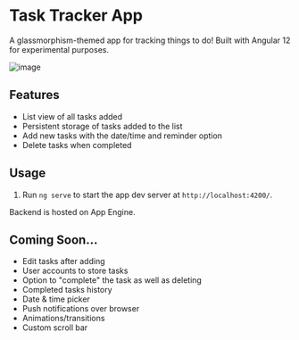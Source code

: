 # Task Tracker App

A glassmorphism-themed app for tracking things to do! Built with Angular 12 for experimental purposes.

![image](https://user-images.githubusercontent.com/26530973/130369587-c8ce30d1-5a2c-46a2-840c-4435a0642b74.png)

## Features

- List view of all tasks added
- Persistent storage of tasks added to the list
- Add new tasks with the date/time and reminder option
- Delete tasks when completed

## Usage

1. Run `ng serve` to start the app dev server at `http://localhost:4200/`.

Backend is hosted on App Engine.

## Coming Soon...

- Edit tasks after adding
- User accounts to store tasks
- Option to "complete" the task as well as deleting
- Completed tasks history
- Date & time picker
- Push notifications over browser
- Animations/transitions
- Custom scroll bar
